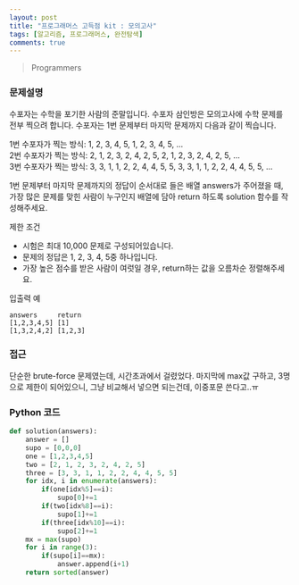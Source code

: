 ```yaml
---
layout: post
title: "프로그래머스 고득점 kit : 모의고사"
tags: [알고리즘, 프로그래머스, 완전탐색]
comments: true
---
```


> Programmers  

### 문제설명  
수포자는 수학을 포기한 사람의 준말입니다. 수포자 삼인방은 모의고사에 수학 문제를 전부 찍으려 합니다. 수포자는 1번 문제부터 마지막 문제까지 다음과 같이 찍습니다.  

1번 수포자가 찍는 방식: 1, 2, 3, 4, 5, 1, 2, 3, 4, 5, ...  
2번 수포자가 찍는 방식: 2, 1, 2, 3, 2, 4, 2, 5, 2, 1, 2, 3, 2, 4, 2, 5, ...  
3번 수포자가 찍는 방식: 3, 3, 1, 1, 2, 2, 4, 4, 5, 5, 3, 3, 1, 1, 2, 2, 4, 4, 5, 5, ...  

1번 문제부터 마지막 문제까지의 정답이 순서대로 들은 배열 answers가 주어졌을 때, 가장 많은 문제를 맞힌 사람이 누구인지 배열에 담아 return 하도록 solution 함수를 작성해주세요.  

제한 조건  
- 시험은 최대 10,000 문제로 구성되어있습니다.  
- 문제의 정답은 1, 2, 3, 4, 5중 하나입니다.  
- 가장 높은 점수를 받은 사람이 여럿일 경우, return하는 값을 오름차순 정렬해주세요.  

입출력 예  
~~~
answers     return
[1,2,3,4,5] [1]
[1,3,2,4,2] [1,2,3]
~~~

### 접근  
단순한 brute-force 문제였는데, 시간초과에서 걸렸었다. 마지막에 max값 구하고, 3명으로 제한이 되어있으니, 그냥 비교해서 넣으면 되는건데, 이중포문 쓴다고..ㅠ  

### Python 코드  
```python
def solution(answers):
    answer = []
    supo = [0,0,0]
    one = [1,2,3,4,5]
    two = [2, 1, 2, 3, 2, 4, 2, 5]
    three = [3, 3, 1, 1, 2, 2, 4, 4, 5, 5]
    for idx, i in enumerate(answers):
        if(one[idx%5]==i):
            supo[0]+=1
        if(two[idx%8]==i):
            supo[1]+=1
        if(three[idx%10]==i):
            supo[2]+=1
    mx = max(supo)
    for i in range(3):
        if(supo[i]==mx):
            answer.append(i+1)
    return sorted(answer)
```